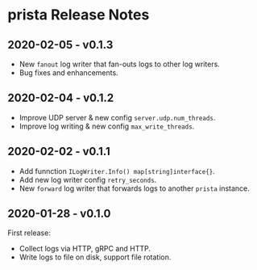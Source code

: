 # prista Release Notes

## 2020-02-05 - v0.1.3

- New `fanout` log writer that fan-outs logs to other log writers.
- Bug fixes and enhancements.


## 2020-02-04 - v0.1.2

- Improve UDP server & new config `server.udp.num_threads`.
- Improve log writing & new config `max_write_threads`.


## 2020-02-02 - v0.1.1

- Add funnction `ILogWriter.Info() map[string]interface{}`.
- Add new log writer config `retry_seconds`.
- New `forward` log writer that forwards logs to another `prista` instance.


## 2020-01-28 - v0.1.0

First release:

- Collect logs via HTTP, gRPC and HTTP.
- Write logs to file on disk, support file rotation.
